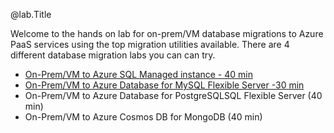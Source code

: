 @lab.Title

Welcome to the hands on lab for on-prem/VM database migrations to Azure PaaS services using the top migration utilities available.  There are 4 different database migration labs you can can try. 

- [On-Prem/VM to Azure SQL Managed instance - 40 min](#sqlmi)
- [On-Prem/VM to Azure Database for MySQL Flexible Server -30 min](#mysql)
- On-Prem/VM to Azure Database for PostgreSQLSQL Flexible Server (40 min)
- On-Prem/VM to Azure Cosmos DB for MongoDB (40 min)


